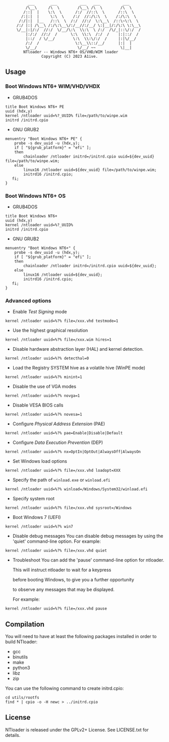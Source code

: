 ```
          ___       ___          ___   ___          ___     
         /\__\     /\  \        /\__\ /\  \        /\  \    
        /::|  |    \:\  \      /:/  //::\  \      /::\  \   
       /:|:|  |     \:\  \    /:/  //:/\:\  \    /:/\:\  \  
      /:/|:|  |__   /::\  \  /:/  //:/  \:\__\  /::\~\:\  \ 
     /:/ |:| /\__\ /:/\:\__\/:/__//:/__/ \:|__|/:/\:\ \:\__\
     \/__|:|/:/  //:/  \/__/\:\  \\:\  \ /:/  /\/_|::\/:/  /
         |:/:/  //:/  /      \:\  \\:\  /:/  /    |:|::/  / 
         |::/  / \/__/        \:\  \\:\/:/  /     |:|\/__/  
         /:/  /                \:\__\\::/__/      |:|  |    
         \/__/                  \/__/ ~~           \|__|    
        NTloader -- Windows NT6+ OS/VHD/WIM loader
                Copyright (C) 2023 A1ive.
```

## Usage

### Boot Windows NT6+ WIM/VHD/VHDX

- GRUB4DOS
```
title Boot Windows NT6+ PE
uuid (hdx,y)
kernel /ntloader uuid=%?_UUID% file=/path/to/winpe.wim
initrd /initrd.cpio
```

- GNU GRUB2
```
menuentry "Boot Windows NT6+ PE" {
    probe -s dev_uuid -u (hdx,y);
    if [ "${grub_platform}" = "efi" ];
    then
        chainloader /ntloader initrd=/initrd.cpio uuid=${dev_uuid} file=/path/to/winpe.wim;
    else
        linux16 /ntloader uuid=${dev_uuid} file=/path/to/winpe.wim;
        initrd16 /initrd.cpio;
   fi;
}
```

### Boot Windows NT6+ OS

- GRUB4DOS
```
title Boot Windows NT6+
uuid (hdx,y)
kernel /ntloader uuid=%?_UUID%
initrd /initrd.cpio
```

- GNU GRUB2
```
menuentry "Boot Windows NT6+" {
    probe -s dev_uuid -u (hdx,y);
    if [ "${grub_platform}" = "efi" ];
    then
        chainloader /ntloader initrd=/initrd.cpio uuid=${dev_uuid};
    else
        linux16 /ntloader uuid=${dev_uuid};
        initrd16 /initrd.cpio;
   fi;
}
```

### Advanced options

- Enable *Test Signing* mode
```
kernel /ntloader uuid=%?% file=/xxx.vhd testmode=1
```
- Use the highest graphical resolution
```
kernel /ntloader uuid=%?% file=/xxx.wim hires=1
```
- Disable hardware abstraction layer (HAL) and kernel detection.
```
kernel /ntloader uuid=%?% detecthal=0
```
- Load the Registry SYSTEM hive as a volatile hive (WinPE mode)
```
kernel /ntloader uuid=%?% minint=1
```
- Disable the use of VGA modes
```
kernel /ntloader uuid=%?% novga=1
```
- Disable VESA BIOS calls
```
kernel /ntloader uuid=%?% novesa=1
```
- Configure *Physical Address Extension* (PAE)
```
kernel /ntloader uuid=%?% pae=Enable|Disable|Default
```
- Configure *Data Execution Prevention* (DEP)
```
kernel /ntloader uuid=%?% nx=OptIn|OptOut|AlwaysOff|AlwaysOn
```
- Set Windows load options
```
kernel /ntloader uuid=%?% file=/xxx.vhd loadopt=XXX
```
- Specify the path of `winload.exe` or `winload.efi`
```
kernel /ntloader uuid=%?% winload=/Windows/System32/winload.efi
```
- Specify system root
```
kernel /ntloader uuid=%?% file=/xxx.vhd sysroot=/Windows
```
- Boot Windows 7 (UEFI)
```
kernel /ntloader uuid=%?% win7
```
- Disable debug messages
    You can disable debug messages by using the 'quiet' command-line option.
    For example:
```
kernel /ntloader uuid=%?% file=/xxx.vhd quiet
```
- Troubleshoot
    You can add the 'pause' command-line option for ntloader.
    
    This will instruct ntloader to wait for a keypress
    
     before booting Windows, to give you a further opportunity
    
     to observe any messages that may be displayed.
    
    For example:
```
kernel /ntloader uuid=%?% file=/xxx.vhd pause
```

## Compilation

You will need to have at least the following packages installed in order to build NTloader:

- gcc
- binutils
- make
- python3
- libz
- zip

You can use the following command to create initrd.cpio:
```
cd utils/rootfs
find * | cpio -o -H newc > ../initrd.cpio
```

## License

NTloader is released under the GPLv2+ License. See LICENSE.txt for details.

